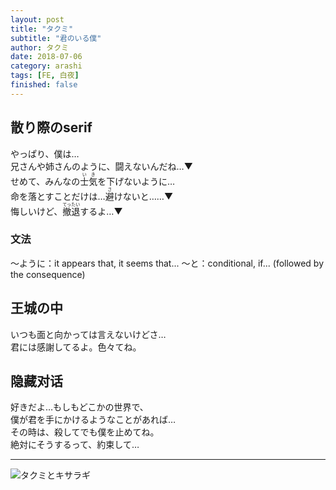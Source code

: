 ```yaml
---
layout: post
title: "タクミ"
subtitle: "君のいる僕"
author: タクミ
date: 2018-07-06
category: arashi
tags: [FE, 白夜]
finished: false
---
```


## 散り際のserif

<p>
やっぱり、僕は…<br>
兄さんや姉さんのように、闘えないんだね…▼<br>
せめて、みんなの<ruby>士気<rt>いき</rt></ruby>を下げないように…<br>
命を落とすことだけは…<ruby>避<rt>さ</rt></ruby>けないと……▼<br>
悔しいけど、<ruby>撤退<rt>てったい</rt></ruby>するよ…▼
</p>

### 文法

〜ように：it appears that, it seems that...
〜と：conditional, if... (followed by the consequence)



## 王城の中

<p>
いつも面と向かっては言えないけどさ… <br>君には感謝してるよ。色々てね。
</p>

## 隐藏对话

<p>
好きだよ…もしもどこかの世界で、<br>
僕が君を手にかけるようなことがあれば… <br>
その時は、殺してでも僕を止めてね。<br>
絶対にそうするって、約束して…
</p>

------------------------------------------------------------------------

![タクミとキサラギ](https://arashi35.github.io/arashi/images/20180706_takumi_kiragi.png)
